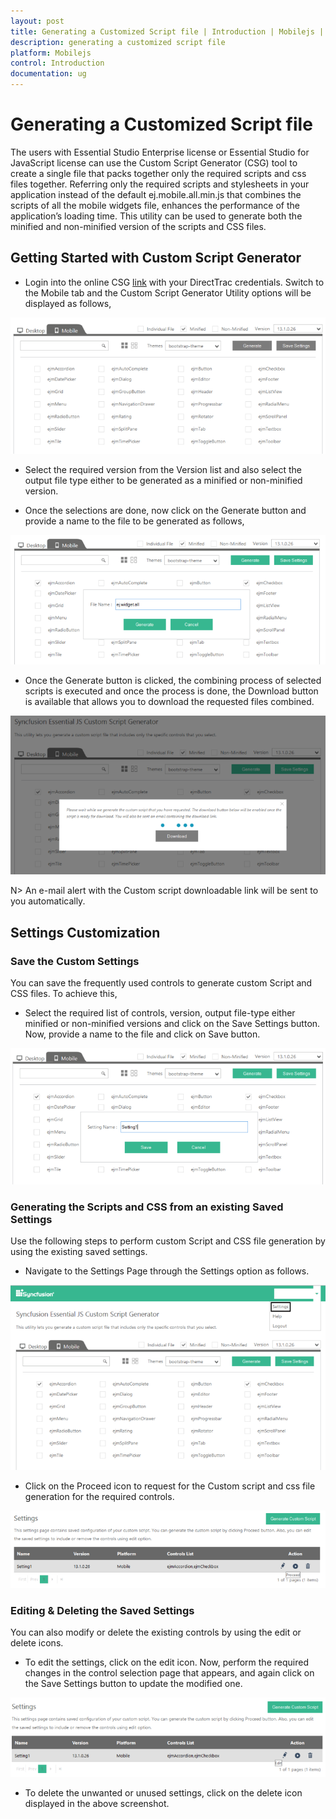 ```yaml
---
layout: post
title: Generating a Customized Script file | Introduction | Mobilejs | Syncfusion
description: generating a customized script file 
platform: Mobilejs
control: Introduction
documentation: ug
---
```


# Generating a Customized Script file 

The users with Essential Studio Enterprise license or Essential Studio for JavaScript license can use the Custom Script Generator (CSG) tool to create a single file that packs together only the required scripts and css files together. Referring only the required scripts and stylesheets in your application instead of the default ej.mobile.all.min.js that combines the scripts of all the mobile widgets file, enhances the performance of the application’s loading time. This utility can be used to generate both the minified and non-minified version of the scripts and CSS files.

## Getting Started with Custom Script Generator

* Login into the online CSG [link](http://csg.syncfusion.com/) with your DirectTrac credentials. Switch to the Mobile tab and the Custom Script Generator Utility options will be displayed as follows,

![](Generating-a-Customized-Script-file_images/Generating-a-Customized-Script-file_img1.png)

* Select the required version from the Version list and also select the output file type either to be generated as a minified or non-minified version.

* Once the selections are done, now click on the Generate button and provide a name to the file to be generated as follows,

![](Generating-a-Customized-Script-file_images/Generating-a-Customized-Script-file_img2.png)

* Once the Generate button is clicked, the combining process of selected scripts is executed and once the process is done, the Download button is available that allows you to download the requested files combined.

![](Generating-a-Customized-Script-file_images/Generating-a-Customized-Script-file_img3.png)

N> An e-mail alert with the Custom script downloadable link will be sent to you automatically.

## Settings Customization

### Save the Custom Settings

You can save the frequently used controls to generate custom Script and CSS files. To achieve this, 

* Select the required list of controls, version, output file-type either minified or non-minified versions and click on the Save Settings button. Now, provide a name to the file and click on Save button.

![](Generating-a-Customized-Script-file_images/Generating-a-Customized-Script-file_img4.png)

### Generating the Scripts and CSS from an existing Saved Settings

Use the following steps to perform custom Script and CSS file generation by using the existing saved settings.

* Navigate to the Settings Page through the Settings option as follows.

![](Generating-a-Customized-Script-file_images/Generating-a-Customized-Script-file_img5.png)

* Click on the Proceed icon to request for the Custom script and css file generation for the required controls.

![](Generating-a-Customized-Script-file_images/Generating-a-Customized-Script-file_img6.png)

### Editing & Deleting the Saved Settings

You can also modify or delete the existing controls by using the edit or delete icons.

* To edit the settings, click on the edit icon. Now, perform the required changes in the control selection page that appears, and again click on the Save Settings button to update the modified one.

![](Generating-a-Customized-Script-file_images/Generating-a-Customized-Script-file_img7.png)

* To delete the unwanted or unused settings, click on the delete icon displayed in the above screenshot.